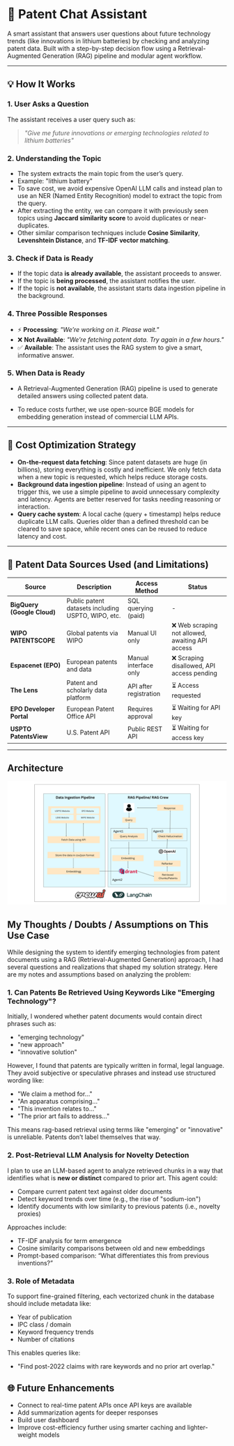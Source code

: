 # 🚀 Patent Chat Assistant

A smart assistant that answers user questions about future technology trends (like innovations in lithium batteries) by checking and analyzing patent data. Built with a step-by-step decision flow using a Retrieval-Augmented Generation (RAG) pipeline and modular agent workflow.

---

## 💡 How It Works

### 1. User Asks a Question
The assistant receives a user query such as:
> _"Give me future innovations or emerging technologies related to lithium batteries"_

### 2. Understanding the Topic
- The system extracts the main topic from the user’s query.
- Example: "lithium battery"
- To save cost, we avoid expensive OpenAI LLM calls and instead plan to use an NER (Named Entity Recognition) model to extract the topic from the query.
- After extracting the entity, we can compare it with previously seen topics using **Jaccard similarity score** to avoid duplicates or near-duplicates.
- Other similar comparison techniques include **Cosine Similarity**, **Levenshtein Distance**, and **TF-IDF vector matching**.

### 3. Check if Data is Ready
- If the topic data **is already available**, the assistant proceeds to answer.
- If the topic is **being processed**, the assistant notifies the user.
- If the topic is **not available**, the assistant starts data ingestion pipeline in the background.

### 4. Three Possible Responses
- ⚡ **Processing**: _"We’re working on it. Please wait."_
- ❌ **Not Available**: _"We’re fetching patent data. Try again in a few hours."_
- ✅ **Available**: The assistant uses the RAG system to give a smart, informative answer.

### 5. When Data is Ready
- A Retrieval-Augmented Generation (RAG) pipeline is used to generate detailed answers using collected patent data.

- To reduce costs further, we use open-source BGE models for embedding generation instead of commercial LLM APIs.

---

## 🧠 Cost Optimization Strategy

- **On-the-request data fetching**: Since patent datasets are huge (in billions), storing everything is costly and inefficient. We only fetch data when a new topic is requested, which helps reduce storage costs.
- **Background data ingestion pipeline**: Instead of using an agent to trigger this, we use a simple pipeline to avoid unnecessary complexity and latency. Agents are better reserved for tasks needing reasoning or interaction.
- **Query cache system**: A local cache (query + timestamp) helps reduce duplicate LLM calls. Queries older than a defined threshold can be cleared to save space, while recent ones can be reused to reduce latency and cost.

---

## 📂 Patent Data Sources Used (and Limitations)

| Source | Description | Access Method | Status |
|--------|-------------|----------------|--------|
| **BigQuery (Google Cloud)** | Public patent datasets including USPTO, WIPO, etc. | SQL querying (paid) | - |
| **WIPO PATENTSCOPE** | Global patents via WIPO | Manual UI only | ❌ Web scraping not allowed, awaiting API access |
| **Espacenet (EPO)** | European patents and data | Manual interface only | ❌ Scraping disallowed, API access pending |
| **The Lens** | Patent and scholarly data platform | API after registration | ⏳ Access requested |
| **EPO Developer Portal** | European Patent Office API | Requires approval | ⏳ Waiting for API key |
| **USPTO PatentsView** | U.S. Patent API | Public REST API | ⏳ Waiting for access key |

---

## Architecture
![image](data/Data_Ingestion_Pipeline.png)


## My Thoughts / Doubts / Assumptions on This Use Case

While designing the system to identify emerging technologies from patent documents using a RAG (Retrieval-Augmented Generation) approach, I had several questions and realizations that shaped my solution strategy. Here are my notes and assumptions based on analyzing the problem:

### 1. Can Patents Be Retrieved Using Keywords Like "Emerging Technology"?

Initially, I wondered whether patent documents would contain direct phrases such as:

* "emerging technology"
* "new approach"
* "innovative solution"

However, I found that patents are typically written in formal, legal language. They avoid subjective or speculative phrases and instead use structured wording like:

* "We claim a method for..."
* "An apparatus comprising..."
* "This invention relates to..."
* "The prior art fails to address..."

This means rag-based retrieval using terms like "emerging" or "innovative" is unreliable. Patents don’t label themselves that way.

### 2. Post-Retrieval LLM Analysis for Novelty Detection

I plan to use an LLM-based agent to analyze retrieved chunks in a way that identifies what is **new or distinct** compared to prior art. This agent could:

* Compare current patent text against older documents
* Detect keyword trends over time (e.g., the rise of "sodium-ion")
* Identify documents with low similarity to previous patents (i.e., novelty proxies)

Approaches include:

* TF-IDF analysis for term emergence
* Cosine similarity comparisons between old and new embeddings
* Prompt-based comparison: “What differentiates this from previous inventions?”

### 3. Role of Metadata

To support fine-grained filtering, each vectorized chunk in the database should include metadata like:

* Year of publication
* IPC class / domain
* Keyword frequency trends
* Number of citations

This enables queries like:

* "Find post-2022 claims with rare keywords and no prior art overlap."

## 🌐 Future Enhancements
- Connect to real-time patent APIs once API keys are available
- Add summarization agents for deeper responses
- Build user dashboard 
- Improve cost-efficiency further using smarter caching and lighter-weight models
